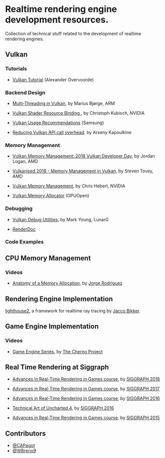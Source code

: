 # Realtime rendering engine development resources.

Collection of technical stuff related to the development of realtime rendering engines.

## Vulkan 

### Tutorials

* [Vulkan Tutorial](https://vulkan-tutorial.com) (Alexander Overvoorde)

### Backend Design 

* [Multi-Threading in Vulkan](https://community.arm.com/developer/tools-software/graphics/b/blog/posts/multi-threading-in-vulkan), by Marius Bjørge, ARM

* [Vulkan Shader Resource Binding ](https://developer.nvidia.com/vulkan-shader-resource-binding), by Christoph Kubisch, NVIDIA

* [Vulkan Usage Recommendations](https://developer.samsung.com/game/usage) (Samsung)
* [Reducing Vulkan API call overhead](https://gpuopen.com/reducing-vulkan-api-call-overhead/). by Arseny Kapoulkine

### Memory Management

* [Vulkan Memory Management: 2018 Vulkan Developer Day](https://www.youtube.com/watch?v=rXSdDE7NWmA), by Jordan Logan, AMD

* [Vulkanised 2018 - Memory Management in Vulkan](https://www.youtube.com/watch?v=zSG6dPq57P8), by Steven Tovey, AMD

* [Vulkan Memory Management](https://developer.nvidia.com/vulkan-memory-management), by Chris Hebert, NVIDIA

* [Vulkan Memory Allocator](https://github.com/GPUOpen-LibrariesAndSDKs/VulkanMemoryAllocator) (GPUOpen)

### Debugging

* [Vulkan Debug Utilities](https://www.lunarg.com/wp-content/uploads/2018/05/Vulkan-Debug-Utils_05_18_v1.pdf), by Mark Young, LunarG

* [RenderDoc](https://github.com/baldurk/renderdoc)

### Code Examples

## CPU Memory Management

### Videos

* [Anatomy of a Memory Allocation](https://www.youtube.com/watch?v=c0g3S_2QxWM), by [Jorge Rodriguez](https://www.youtube.com/channel/UCEhBM2x5MG9-e_JSOzU068w)

## Rendering Engine Implementation

[lighthouse2](https://github.com/jbikker/lighthouse2), a framework for realtime ray tracing by [Jacco Bikker](https://github.com/jbikker).

## Game Engine Implementation

### Videos

* [Game Engine Series](https://www.youtube.com/watch?v=JxIZbV_XjAs), by [The Cherno Project](https://www.youtube.com/channel/UCQ-W1KE9EYfdxhL6S4twUNw)

## Real Time Rendering at Siggraph

* [Advances in Real-Time Rendering in Games course](http://advances.realtimerendering.com/s2018/index.htm), by [SIGGRAPH 2018](https://s2018.siggraph.org)


* [Advances in Real-Time Rendering in Games course](http://advances.realtimerendering.com/s2017/index.html), by [SIGGRAPH 2017](http://s2017.siggraph.org)


* [Advances in Real-Time Rendering in Games course](http://advances.realtimerendering.com/s2016/index.html), by [SIGGRAPH 2016](http://s2016.siggraph.org)

* [Technical Art of Uncharted 4](http://advances.realtimerendering.com/other/2016/naughty_dog/index.html), by [SIGGRAPH 2016](http://s2016.siggraph.org)

* [Advances in Real-Time Rendering in Games course](http://advances.realtimerendering.com/s2015/index.html), by [SIGGRAPH 2015](http://s2015.siggraph.org)




Contributors
--------

* [@CAPagot](https://github.com/capagot)
* [@WBreno9](https://github.com/WBreno9)
